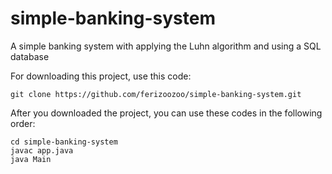 # simple-banking-system
A simple banking system with applying the Luhn algorithm and using a SQL database

For downloading this project, use this code:
```
git clone https://github.com/ferizoozoo/simple-banking-system.git
```
After you downloaded the project, you can use these codes in the following order:
```
cd simple-banking-system
javac app.java
java Main
```
